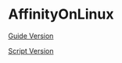 # AffinityOnLinux
[Guide Version](https://github.com/Twig6943/AffinityOnLinux/blob/main/Guide.txt)

[Script Version]()
